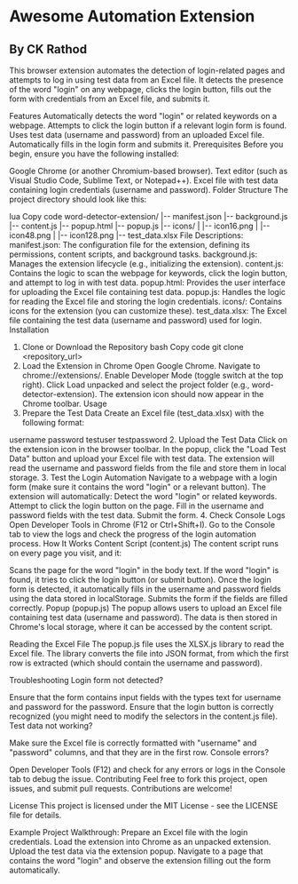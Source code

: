 # Awesome Automation Extension
## By **CK Rathod**
This browser extension automates the detection of login-related pages and attempts to log in using test data from an Excel file. It detects the presence of the word "login" on any webpage, clicks the login button, fills out the form with credentials from an Excel file, and submits it.

Features
Automatically detects the word "login" or related keywords on a webpage.
Attempts to click the login button if a relevant login form is found.
Uses test data (username and password) from an uploaded Excel file.
Automatically fills in the login form and submits it.
Prerequisites
Before you begin, ensure you have the following installed:

Google Chrome (or another Chromium-based browser).
Text editor (such as Visual Studio Code, Sublime Text, or Notepad++).
Excel file with test data containing login credentials (username and password).
Folder Structure
The project directory should look like this:

lua
Copy code
word-detector-extension/
|-- manifest.json
|-- background.js
|-- content.js
|-- popup.html
|-- popup.js
|-- icons/
|    |-- icon16.png
|    |-- icon48.png
|    |-- icon128.png
|-- test_data.xlsx
File Descriptions:
manifest.json: The configuration file for the extension, defining its permissions, content scripts, and background tasks.
background.js: Manages the extension lifecycle (e.g., initializing the extension).
content.js: Contains the logic to scan the webpage for keywords, click the login button, and attempt to log in with test data.
popup.html: Provides the user interface for uploading the Excel file containing test data.
popup.js: Handles the logic for reading the Excel file and storing the login credentials.
icons/: Contains icons for the extension (you can customize these).
test_data.xlsx: The Excel file containing the test data (username and password) used for login.
Installation
1. Clone or Download the Repository
bash
Copy code
git clone <repository_url>
2. Load the Extension in Chrome
Open Google Chrome.
Navigate to chrome://extensions/.
Enable Developer Mode (toggle switch at the top right).
Click Load unpacked and select the project folder (e.g., word-detector-extension).
The extension icon should now appear in the Chrome toolbar.
Usage
1. Prepare the Test Data
Create an Excel file (test_data.xlsx) with the following format:

username	password
testuser	testpassword
2. Upload the Test Data
Click on the extension icon in the browser toolbar.
In the popup, click the "Load Test Data" button and upload your Excel file with test data.
The extension will read the username and password fields from the file and store them in local storage.
3. Test the Login Automation
Navigate to a webpage with a login form (make sure it contains the word "login" or a relevant button).
The extension will automatically:
Detect the word "login" or related keywords.
Attempt to click the login button on the page.
Fill in the username and password fields with the test data.
Submit the form.
4. Check Console Logs
Open Developer Tools in Chrome (F12 or Ctrl+Shift+I).
Go to the Console tab to view the logs and check the progress of the login automation process.
How It Works
Content Script (content.js)
The content script runs on every page you visit, and it:

Scans the page for the word "login" in the body text.
If the word "login" is found, it tries to click the login button (or submit button).
Once the login form is detected, it automatically fills in the username and password fields using the data stored in localStorage.
Submits the form if the fields are filled correctly.
Popup (popup.js)
The popup allows users to upload an Excel file containing test data (username and password). The data is then stored in Chrome's local storage, where it can be accessed by the content script.

Reading the Excel File
The popup.js file uses the XLSX.js library to read the Excel file. The library converts the file into JSON format, from which the first row is extracted (which should contain the username and password).

Troubleshooting
Login form not detected?

Ensure that the form contains input fields with the types text for username and password for the password.
Ensure that the login button is correctly recognized (you might need to modify the selectors in the content.js file).
Test data not working?

Make sure the Excel file is correctly formatted with "username" and "password" columns, and that they are in the first row.
Console errors?

Open Developer Tools (F12) and check for any errors or logs in the Console tab to debug the issue.
Contributing
Feel free to fork this project, open issues, and submit pull requests. Contributions are welcome!

License
This project is licensed under the MIT License - see the LICENSE file for details.

Example Project Walkthrough:
Prepare an Excel file with the login credentials.
Load the extension into Chrome as an unpacked extension.
Upload the test data via the extension popup.
Navigate to a page that contains the word "login" and observe the extension filling out the form automatically.
